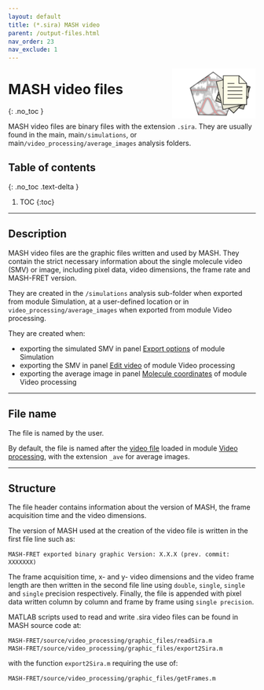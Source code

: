 ```yaml
---
layout: default
title: (*.sira) MASH video
parent: /output-files.html
nav_order: 23
nav_exclude: 1
---
```


<img src="../assets/images/logos/logo-output-files_400px.png" width="170" style="float:right; margin-left: 15px;"/>

# MASH video files
{: .no_toc }

MASH video files are binary files with the extension `.sira`. They are usually found in the main, main`/simulations`, or main`/video_processing/average_images` analysis folders.

## Table of contents
{: .no_toc .text-delta }

1. TOC
{:toc}


---

## Description

MASH video files are the graphic files written and used by MASH. 
They contain the strict necessary information about the single molecule video (SMV) or image, including pixel data, video dimensions, the frame rate and MASH-FRET version. 

They are created in the `/simulations` analysis sub-folder when exported from module Simulation, at a user-defined location or in `video_processing/average_images` when exported from module Video processing.

They are created when:
- exporting the simulated SMV in panel 
[Export options](..//simulation/panels/panel-export-options.html) of module Simulation
- exporting the SMV in panel 
[Edit video](../video-processing/panels/panel-edit-video.html#export-video-to-file) of module Video processing
- exporting the average image in panel 
[Molecule coordinates](../video-processing/panels/panel-molecule-coordinates.html#average-image) of module Video processing


---

## File name

The file is named by the user.

By default, the file is named after the <u>video file</u> loaded in module 
[Video processing](../video-processing.html), with the extension `_ave` for average images.


---

## Structure

The file header contains information about the version of MASH, the frame acquisition time and the video dimensions.

The version of MASH used at the creation of the video file is written in the first file line such as:

```
MASH-FRET exported binary graphic Version: X.X.X (prev. commit: XXXXXXX)
```

The frame acquisition time, x- and y- video dimensions and the video frame length are then written in the second file line using `double`, `single`, `single` and `single` precision respectively.
Finally, the file is appended with pixel data written column by column and frame by frame using `single precision`.

MATLAB scripts used to read and write .sira video files can be found in MASH source code at:

```
MASH-FRET/source/video_processing/graphic_files/readSira.m
MASH-FRET/source/video_processing/graphic_files/export2Sira.m
```

with the function `export2Sira.m` requiring the use of:

```
MASH-FRET/source/video_processing/graphic_files/getFrames.m
```
